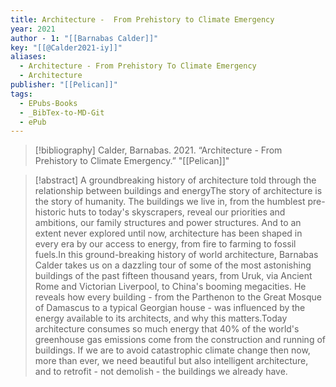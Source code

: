 ```yaml
---
title: Architecture -  From Prehistory to Climate Emergency
year: 2021
author - 1: "[[Barnabas Calder]]"
key: "[[@Calder2021-iy]]"
aliases:
  - Architecture - From Prehistory To Climate Emergency
  - Architecture
publisher: "[[Pelican]]"
tags:
  - EPubs-Books
  - _BibTex-to-MD-Git
  - ePub
---
```


> [!bibliography]
> Calder, Barnabas. 2021. “Architecture -  From Prehistory to Climate Emergency.” "[[Pelican]]"

> [!abstract]
> A groundbreaking history of architecture told through the relationship between buildings and energyThe story of architecture is the story of humanity. The buildings we live in, from the humblest pre-historic huts to today's skyscrapers, reveal our priorities and ambitions, our family structures and power structures. And to an extent never explored until now, architecture has been shaped in every era by our access to energy, from fire to farming to fossil fuels.In this ground-breaking history of world architecture, Barnabas Calder takes us on a dazzling tour of some of the most astonishing buildings of the past fifteen thousand years, from Uruk, via Ancient Rome and Victorian Liverpool, to China's booming megacities. He reveals how every building - from the Parthenon to the Great Mosque of Damascus to a typical Georgian house - was influenced by the energy available to its architects, and why this matters.Today architecture consumes so much energy that 40\% of the world's greenhouse gas emissions come from the construction and running of buildings. If we are to avoid catastrophic climate change then now, more than ever, we need beautiful but also intelligent architecture, and to retrofit - not demolish - the buildings we already have.